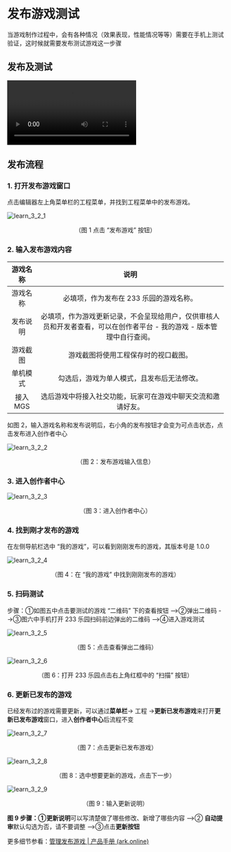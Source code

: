 # 发布游戏测试

当游戏制作过程中，会有各种情况（效果表现，性能情况等等）需要在手机上测试验证，这时候就需要发布测试游戏这一步骤

## 发布及测试

<video controls src="https://arkimg.ark.online/learn_3_2_complete.mp4"></video>

## 发布流程

### 1. 打开发布游戏窗口

点击编辑器左上角菜单栏的工程菜单，并找到工程菜单中的发布游戏。

![learn_3_2_1](https://arkimg.ark.online/learn_3_2_1.webp)

<p align="center"> （图 1 点击 “发布游戏” 按钮） </p>

### 2. 输入发布游戏内容

| 游戏名称 |                             说明                             |
| :------: | :----------------------------------------------------------: |
| 游戏名称 |           必填项，作为发布在 233 乐园的游戏名称。            |
| 发布说明 | 必填项，作为游戏更新记录，不会呈现给用户，仅供审核人员和开发者查看，可以在创作者平台 - 我的游戏 - 版本管理中自行查阅。 |
| 游戏截图 |             游戏截图将使用工程保存时的视口截图。             |
| 单机模式 |          勾选后，游戏为单人模式，且发布后无法修改。          |
| 接入 MGS | 选后游戏中将接入社交功能，玩家可在游戏中聊天交流和邀请好友。 |

如图 2，输入游戏名称和发布说明后，右小角的发布按钮才会变为可点击状态，点击发布进入创作者中心

![learn_3_2_2](https://arkimg.ark.online/learn_3_2_2.webp)

<p align="center"> （图 2：发布游戏输入信息） </p>

### 3. 进入创作者中心

![learn_3_2_3](https://arkimg.ark.online/learn_3_2_3.webp)

<p align="center"> （图 3：进入创作者中心） </p>

### 4. 找到刚才发布的游戏

在左侧导航栏选中 “我的游戏”，可以看到刚刚发布的游戏，其版本号是 1.0.0

![learn_3_2_4](https://arkimg.ark.online/learn_3_2_4.webp)

<p align="center"> （图 4：在 “我的游戏” 中找到刚刚发布的游戏） </p>

### 5. 扫码测试

步骤：①如图五中点击要测试的游戏 “二维码” 下的查看按钮 -->②弹出二维码 -->③图六中手机打开 233 乐园扫码前边弹出的二维码 -->④进入游戏测试

![learn_3_2_5](https://arkimg.ark.online/learn_3_2_5.webp)

<p align="center"> （图 5：点击查看弹出二维码） </p>

![learn_3_2_6](https://arkimg.ark.online/learn_3_2_6.webp)

<center> （图 6：打开 233 乐园点击右上角红框中的 “扫描” 按钮） </center>

### 6. 更新已发布的游戏

已经发布过的游戏需要更新，可以通过**菜单栏**-> 工程 ->**更新已发布游戏**来打开**更新已发布游戏**窗口，进入**创作者中心**后流程不变

![learn_3_2_7](https://arkimg.ark.online/learn_3_2_7.webp)

<center> （图 7：点击更新已发布游戏） </center>

![learn_3_2_8](https://arkimg.ark.online/learn_3_2_8.webp)

<center> （图 8：选中想要更新的游戏，点击下一步） </center>

![learn_3_2_9](https://arkimg.ark.online/learn_3_2_9.webp)

<center> （图 9：输入更新说明） </center>

**图 9 步骤：**①**更新说明**可以写清楚做了哪些修改、新增了哪些内容 -->② **自动提审**默认勾选为否，请不要调整 -->③点击**更新按钮**

更多细节参看：[管理发布游戏 | 产品手册 (ark.online)](https://docs.ark.online/CreatorPortal/Publishing&Managing.html)